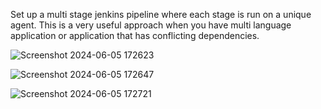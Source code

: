 Set up a multi stage jenkins pipeline where each stage is run on a unique agent. This is a very useful approach when you have multi language application or application that has conflicting dependencies.



![Screenshot 2024-06-05 172623](https://github.com/siva1801/jenkins/assets/157710821/b69f605c-413c-4fa6-a14f-862730d634e5)

![Screenshot 2024-06-05 172647](https://github.com/siva1801/jenkins/assets/157710821/084cce47-1466-42e9-b722-5b929a8792b8)


![Screenshot 2024-06-05 172721](https://github.com/siva1801/jenkins/assets/157710821/bd288d11-6f6f-4506-be53-a714b461fc50)
